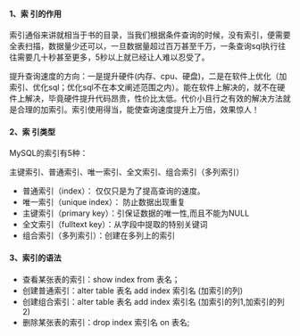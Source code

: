 #### 1、索 引的作用

索引通俗来讲就相当于书的目录，当我们根据条件查询的时候，没有索引，便需要全表扫描，数据量少还可以，一旦数据量超过百万甚至千万，一条查询sql执行往往需要几十秒甚至更多，5秒以上就已经让人难以忍受了。

提升查询速度的方向：一是提升硬件(内存、cpu、硬盘)，二是在软件上优化（加索引、优化sql；优化sql不在本文阐述范围之内）。能在软件上解决的，就不在硬件上解决，毕竟硬件提升代码昂贵，性价比太低。代价小且行之有效的解决方法就是合理的加索引。索引使用得当，能使查询速度提升上万倍，效果惊人！

#### 2、索 引类型

MySQL的索引有5种：

主键索引、普通索引、唯一索引、全文索引、组合索引（多列索引）

* 普通索引（index）： 仅仅只是为了提高查询的速度。
* 唯一索引（unique index）： 防止数据出现重复
* 主键索引（primary key）：引保证数据的唯一性,而且不能为NULL
* 全文索引（fulltext key）：从字段中提取的特别关键词
* 组合索引（多列索引）：创建在多列上的索引

#### 3、索引的语法

* 查看某张表的索引：show index from 表名；
* 创建普通索引：alter table 表名 add index 索引名 (加索引的列)
* 创建组合索引：alter table 表名 add index 索引名 (加索引的列1,加索引的列2)
* 删除某张表的索引：drop index 索引名 on 表名;
